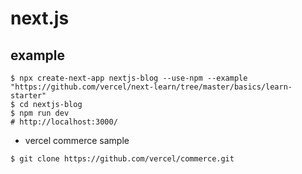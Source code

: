 # next.js

## example

```shell
$ npx create-next-app nextjs-blog --use-npm --example "https://github.com/vercel/next-learn/tree/master/basics/learn-starter"
$ cd nextjs-blog
$ npm run dev
# http://localhost:3000/
```

- vercel commerce sample

```shell
$ git clone https://github.com/vercel/commerce.git
```
